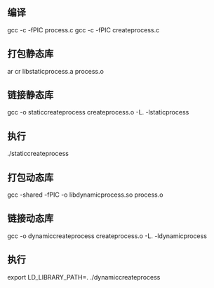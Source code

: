 ## 编译
gcc -c -fPIC process.c
gcc -c -fPIC createprocess.c

## 打包静态库
ar cr libstaticprocess.a process.o

## 链接静态库
gcc -o staticcreateprocess createprocess.o -L. -lstaticprocess

## 执行
./staticcreateprocess

## 打包动态库
gcc -shared -fPIC -o libdynamicprocess.so process.o

## 链接动态库
gcc -o dynamiccreateprocess createprocess.o -L. -ldynamicprocess

## 执行 
export LD_LIBRARY_PATH=.
./dynamiccreateprocess

